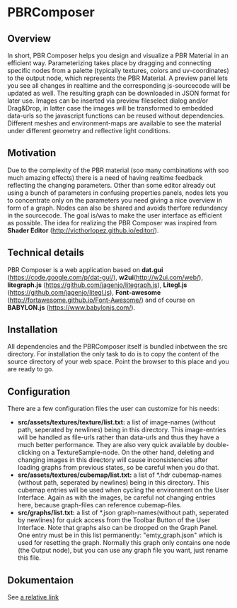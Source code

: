 # PBRComposer
## Overview
In short, PBR Composer helps you design and visualize a PBR Material in an efficient way. Parameterizing takes place by dragging and connecting specific nodes from a palette (typically textures, colors and uv-coordinates) to the output node, which represents the PBR Material. A preview panel lets you see all changes in realtime and the corresponding js-sourcecode will be updated as well. The resulting graph  can be downloaded in JSON format for later use. Images can be inserted via preview fileselect dialog and/or Drag&Drop, in latter case the images will be transformed to embedded data-urls so the javascript functions can be reused without dependencies. Different meshes and environment-maps are available to see the material under different geometry and reflective light conditions.
## Motivation
Due to the complexity of the PBR material (soo many combinations with soo much amazing effects) there is a need of having realtime feedback reflecting the changing parameters. Other than some editor already out using a bunch of parameters in confusing properties panels, nodes lets you to concentrate only on the parameters you need giving a nice overview in form of a graph. Nodes can also be shared and avoids therfore redundancy in the sourcecode. The goal is/was to make the user interface as efficient as possible. The idea for realizing the PBR Composer was inspired from **Shader Editor** (http://victhorlopez.github.io/editor/).
## Technical details
PBR Composer is a web application based on **dat.gui** (https://code.google.com/p/dat-gui/), **w2ui**(http://w2ui.com/web/), **litegraph.js** (https://github.com/jagenjo/litegraph.js), **Litegl.js** (https://github.com/jagenjo/litegl.js), **Font-awesome** (http://fortawesome.github.io/Font-Awesome/) and of course on **BABYLON.js** (https://www.babylonjs.com/). 
## Installation
All dependencies and the PBRComposer itself is bundled inbetween the src directory. For installation the only task to do is to copy the content of the source directory of your web space. Point the browser to this place and you are ready to go.
## Configuration
There are a few configuration files the user can customize for his needs:
* **src/assets/textures/texture/list.txt:** a list of image-names (without path, seperated by newlines) being in this directory. This image-entries will be handled as file-urls rather than data-urls and thus they have a much better performance. They are also very quick available by double-clicking on a TextureSample-node. On the other hand, deleting and changing images in this directory will cause inconsistencies after loading graphs from previous states, so be careful when you do that.
* **src/assets/textures/cubemap/list.txt:** a list of *.hdr cubemap-names (without path, seperated by newlines) being in this directory. This cubemap entries will be used when cycling the environment on the User Interface. Again as with the images, be careful not changing entries here, because graph-files can reference cubemap-files.
* **src/graphs/list.txt:** a list of *.json graph-names(without path, seperated by newlines) for quick access from the Toolbar Button of the User Interface. Note that graphs also can be dropped on the Graph Panel. One entry must be in this list permanently: "emty_graph.json" which is used for resetting the graph. Normally this graph only contains one node (the Output node), but you can use any graph file you want, just rename this file.
## Dokumentaion
See [a relative link](doc/README.md)
